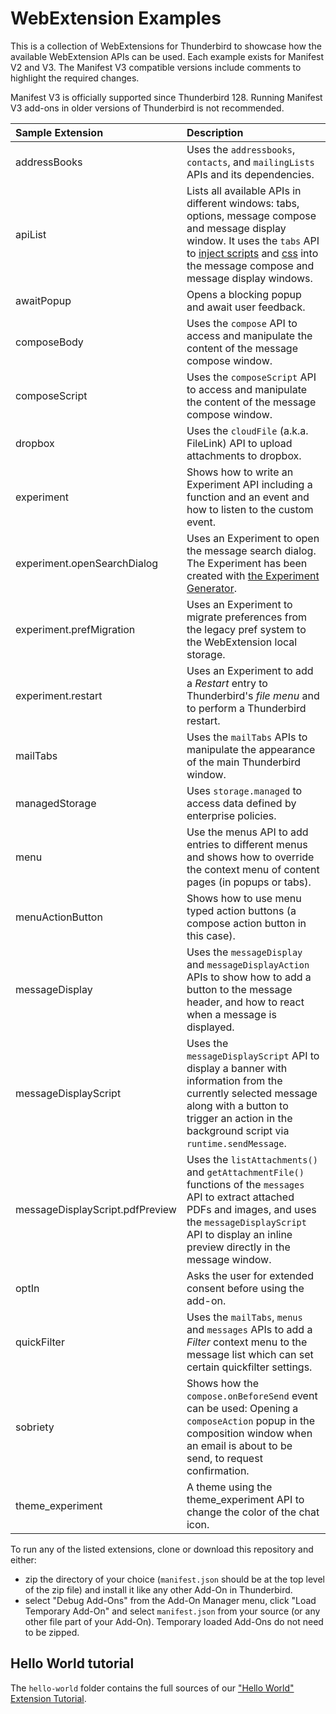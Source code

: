 # WebExtension Examples

This is a collection of WebExtensions for Thunderbird to showcase how the available WebExtension APIs can be used. Each example exists for Manifest V2 and V3. The Manifest V3 compatible versions include comments to highlight the required changes.

Manifest V3 is officially supported since Thunderbird 128. Running Manifest V3 add-ons in older versions of Thunderbird is not recommended.

| Sample Extension                | Description |
|:--------------------------------|:------------|
| addressBooks                    | Uses the `addressbooks`, `contacts`, and `mailingLists` APIs and its dependencies. |
| apiList                         | Lists all available APIs in different windows: tabs, options, message compose and message display window. It uses the `tabs` API to [inject scripts](https://thunderbird-webextensions.readthedocs.io/en/latest/tabs.html#executescript-tabid-details) and [css](https://thunderbird-webextensions.readthedocs.io/en/latest/tabs.html#insertcss-tabid-details) into the message compose and message display windows. |
| awaitPopup                      | Opens a blocking popup and await user feedback. |
| composeBody                     | Uses the `compose` API to access and manipulate the content of the message compose window. |
| composeScript                   | Uses the `composeScript` API to access and manipulate the content of the message compose window. |
| dropbox                         | Uses the `cloudFile` (a.k.a. FileLink) API to upload attachments to dropbox. |
| experiment                      | Shows how to write an Experiment API including a function and an event and how to listen to the custom event. |
| experiment.openSearchDialog     | Uses an Experiment to open the message search dialog. The Experiment has been created with [the Experiment Generator](https://darktrojan.github.io/generator/generator.html).|
| experiment.prefMigration        | Uses an Experiment to migrate preferences from the legacy pref system to the WebExtension local storage. |
| experiment.restart              | Uses an Experiment to add a *Restart* entry to Thunderbird's *file menu* and to perform a Thunderbird restart. |
| mailTabs                        | Uses the `mailTabs` APIs to manipulate the appearance of the main Thunderbird window.|
| managedStorage                  | Uses `storage.managed` to access data defined by enterprise policies.|
| menu                            | Use the menus API to add entries to different menus and shows how to override the context menu of content pages (in popups or tabs).|
| menuActionButton                | Shows how to use menu typed action buttons (a compose action button in this case).|
| messageDisplay                  | Uses the `messageDisplay` and `messageDisplayAction` APIs to show how to add a button to the message header, and how to react when a message is displayed.|
| messageDisplayScript            | Uses the `messageDisplayScript` API to display a banner with information from the currently selected message along with a button to trigger an action in the background script via `runtime.sendMessage`. |
| messageDisplayScript.pdfPreview | Uses the `listAttachments()` and `getAttachmentFile()` functions of the `messages` API to extract attached PDFs and images, and uses the `messageDisplayScript` API to display an inline preview directly in the message window. |
| optIn                           | Asks the user for extended consent before using the add-on.|
| quickFilter                     | Uses the `mailTabs`, `menus` and `messages` APIs to add a *Filter* context menu to the message list which can set certain quickfilter settings. |
| sobriety                        | Shows how the `compose.onBeforeSend` event can be used: Opening a `composeAction` popup in the composition window when an email is about to be send, to request confirmation. |
| theme_experiment                | A theme using the theme_experiment API to change the color of the chat icon. |


To run any of the listed extensions, clone or download this repository and either:

* zip the directory of your choice (`manifest.json` should be at the top level of the zip file) and install it like any other Add-On in Thunderbird.
* select "Debug Add-Ons" from the Add-On Manager menu, click "Load Temporary Add-On" and select `manifest.json` from your source (or any other file part of your Add-On). Temporary loaded Add-Ons do not need to be zipped.

## Hello World tutorial

The `hello-world` folder contains the full sources of our ["Hello World" Extension Tutorial](https://developer.thunderbird.net/add-ons/hello-world-add-on).